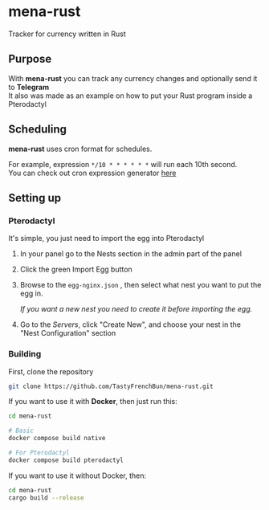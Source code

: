 # mena-rust

Tracker for currency written in Rust  

## Purpose

With **mena-rust** you can track any currency changes and optionally send it to **Telegram**  
It also was made as an example on how to put your Rust program inside a Pterodactyl

## Scheduling
**mena-rust** uses cron format for schedules.

For example, expression
`*/10 * * * * * *` will run each 10th second.  
You can check out cron expression generator [here](https://crontab.cronhub.io)

## Setting up
### Pterodactyl
It's simple, you just need to import the egg into Pterodactyl
1. In your panel go to the Nests section in the admin part of the panel
2. Click the green Import Egg button
3. Browse to the `egg-nginx.json` , then select what nest you want to put the egg in.

	*If you want a new nest you need to create it before importing the egg.*
4. Go to the *Servers*, click "Create New", and choose your nest in the "Nest Configuration" section

### Building
First, clone the repository
```bash
git clone https://github.com/TastyFrenchBun/mena-rust.git
```
If you want to use it with **Docker**, then just run this:
```bash
cd mena-rust

# Basic
docker compose build native

# For Pterodactyl
docker compose build pterodactyl
```
If you want to use it without Docker, then:
```bash
cd mena-rust
cargo build --release
```